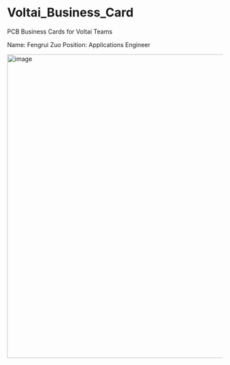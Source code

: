 # Voltai_Business_Card
PCB Business Cards for Voltai Teams

Name: Fengrui Zuo
Position: Applications Engineer


<img width="711" alt="image" src="https://github.com/user-attachments/assets/18a495bb-13c6-42fd-b2e2-8df92c170355" />

